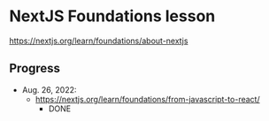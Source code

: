 # NextJS Foundations lesson

https://nextjs.org/learn/foundations/about-nextjs

## Progress

- Aug. 26, 2022: 
  - https://nextjs.org/learn/foundations/from-javascript-to-react/
    - DONE
